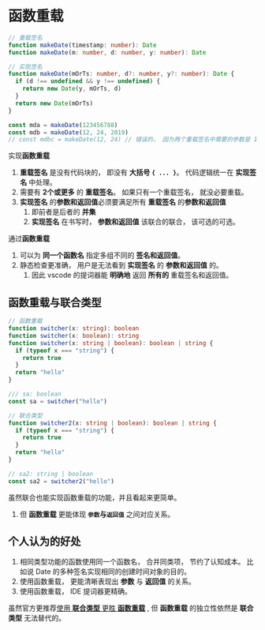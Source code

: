 # 函数重载

```ts
// 重载签名
function makeDate(timestamp: number): Date
function makeDate(m: number, d: number, y: number): Date

// 实现签名
function makeDate(mOrTs: number, d?: number, y?: number): Date {
  if (d !== undefined && y !== undefined) {
    return new Date(y, mOrTs, d)
  }
  return new Date(mOrTs)
}

const mda = makeDate(123456788)
const mdb = makeDate(12, 24, 2019)
// const mdbc = makeDate(12, 24) // 错误的， 因为两个重载签名中需要的参数是 1个或者3个。
```

实现**函数重载**

1. **重载签名** 是没有代码块的， 即没有 **大括号 `{ ... }`**。 代码逻辑统一在 **实现签名** 中处理。
2. 需要有 **2个或更多** 的 **重载签名**。 如果只有一个重载签名， 就没必要重载。
3. **实现签名** 的**参数和返回值**必须要满足所有 **重载签名** 的**参数和返回值**
    1. 即前者是后者的 **并集**
    2. **实现签名** 在书写时， **参数和返回值** 该联合的联合， 该可选的可选。


通过**函数重载**

1. 可以为 **同一个函数名** 指定多组不同的 **签名和返回值**。
2. 静态检查更准确， 用户是无法看到 **实现签名** 的 **参数和返回值** 的。
    1. 因此 vscode 的提词器能 **明确地** 返回 **所有的** 重载签名和返回值。


## 函数重载与联合类型

```ts
// 函数重载
function switcher(x: string): boolean
function switcher(x: boolean): string
function switcher(x: string | boolean): boolean | string {
  if (typeof x === "string") {
    return true
  }
  return "hello"
}

/// sa: boolean
const sa = switcher("hello")

// 联合类型
function switcher2(x: string | boolean): boolean | string {
  if (typeof x === "string") {
    return true
  }
  return "hello"
}

// sa2: string | boolean
const sa2 = switcher2("hello")
```

虽然联合也能实现函数重载的功能，并且看起来更简单。 
1. 但 **函数重载** 更能体现 **`参数`与`返回值`** 之间对应关系。

## 个人认为的好处

1. 相同类型功能的函数使用同一个函数名， 合并同类项， 节约了认知成本。 比如说 Date 的多种签名实现相同的创建时间对象的目的。
2. 使用函数重载， 更能清晰表现出 **参数** 与 **返回值** 的关系。
3. 使用函数重载， IDE 提词器更精确。

虽然官方更推荐[使用 **联合类型** 更胜 **函数重载**](https://www.typescriptlang.org/docs/handbook/2/functions.html#writing-good-overloads) , 但 **函数重载** 的独立性依然是 **联合类型** 无法替代的。

